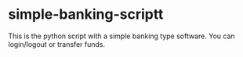 # simple-banking-scriptt
This is the python script with a simple banking type software. You can login/logout or transfer funds.
